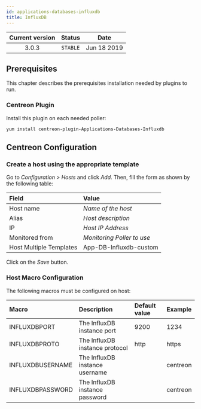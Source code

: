 ```yaml
---
id: applications-databases-influxdb
title: InfluxDB
---
```


| Current version | Status | Date |
| :-: | :-: | :-: |
| 3.0.3 | `STABLE` | Jun 18 2019 |

## Prerequisites

This chapter describes the prerequisites installation needed by plugins to run.

### Centreon Plugin

Install this plugin on each needed poller:

``` shell
yum install centreon-plugin-Applications-Databases-Influxdb
```

## Centreon Configuration

### Create a host using the appropriate template

Go to *Configuration \> Hosts* and click *Add*. Then, fill the form as shown by the following table:

| Field                   | Value                      |
| :---------------------- | :------------------------- |
| Host name               | *Name of the host*         |
| Alias                   | *Host description*         |
| IP                      | *Host IP Address*          |
| Monitored from          | *Monitoring Poller to use* |
| Host Multiple Templates | App-DB-Influxdb-custom     |

Click on the *Save* button.

### Host Macro Configuration

The following macros must be configured on host:

| Macro            | Description                    | Default value | Example  |
| :--------------- | :----------------------------- | :------------ | :------- |
| INFLUXDBPORT     | The InfluxDB instance port     | 9200          | 1234     |
| INFLUXDBPROTO    | The InfluxDB instance protocol | http          | https    |
| INFLUXDBUSERNAME | The InfluxDB instance username |               | centreon |
| INFLUXDBPASSWORD | The InfluxDB instance password |               | centreon |

